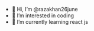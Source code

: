 - 👋 Hi, I’m @razakhan26june
- 👀 I’m interested in coding
- 🌱 I’m currently learning react js

<!---
razakhan26june/razakhan26june is a ✨ special ✨ repository because its `README.md` (this file) appears on your GitHub profile.
You can click the Preview link to take a look at your changes.
--->

